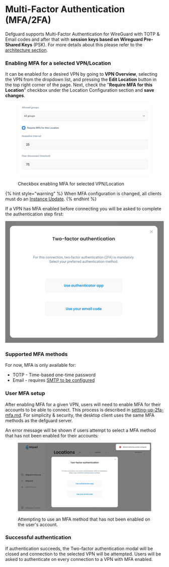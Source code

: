 # Multi-Factor Authentication (MFA/2FA)

Defguard supports Multi-Factor Authentication for WireGuard with TOTP & Email codes and after that with **session keys based on Wireguard Pre-Shared Keys** (PSK). For more details about this please refer to the [architecture section](architecture.md).

### Enabling MFA for a selected VPN/Location

It can be enabled for a desired VPN by going to **VPN Overview**, selecting the VPN from the dropdown list, and pressing the **Edit Location** button in the top right corner of the page. Next, check the "**Require MFA for this Location**" checkbox under the Location Configuration section and **save changes**.

<figure><img src="../../.gitbook/assets/Screenshot 2024-01-22 at 15.10.27.png" alt=""><figcaption><p>Checkbox enabling MFA for selected VPN/Location</p></figcaption></figure>

{% hint style="warning" %}
When MFA configuration is changed, all clients must do an [Instance Update](update-instance.md).
{% endhint %}

If a VPN has MFA enabled before connecting you will be asked to complete the authentication step first:

![](../../.gitbook/assets/defguard-client-mfa-modal.png)&#x20;

### Supported MFA methods

For now, MFA is only available for:

* TOTP - Time-based one-time password
* Email - requires [SMTP to be configured](../setting-up-smtp-for-email-notifications.md)

### User MFA setup

After enabling MFA for a given VPN, users will need to enable MFA for their accounts to be able to connect. This process is described in [setting-up-2fa-mfa.md](../setting-up-2fa-mfa.md "mention"). For simplicity & security, the desktop client uses the same MFA methods as the defguard server.

An error message will be shown if users attempt to select a MFA method that has not been enabled for their accounts:

<figure><img src="../../.gitbook/assets/defguard-client-mfa-not-configured.png" alt=""><figcaption><p>Attempting to use an MFA method that has not been enabled on the user's account.</p></figcaption></figure>

### Successful authentication

If authentication succeeds, the Two-factor authentication modal will be closed and connection to the selected VPN will be attempted. Users will be asked to authenticate on every connection to a VPN with MFA enabled.
